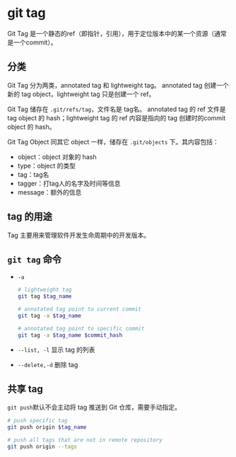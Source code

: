 # git tag

Git Tag 是一个静态的ref（即指针，引用），用于定位版本中的某一个资源（通常是一个commit）。

## 分类

Git Tag 分为两类，annotated tag 和 lightweight tag。
annotated tag 创建一个新的 tag object，lightweight tag 只是创建一个 ref。

Git Tag 储存在 `.git/refs/tag`，文件名是 tag名。
annotated tag 的 ref 文件是 tag object 的 hash；lightweight tag 的 ref 内容是指向的 tag 创建时的commit object 的 hash。

Git Tag Object 同其它 object 一样，储存在 `.git/objects` 下。其内容包括：

  - object：object 对象的 hash
  - type：object 的类型
  - tag：tag名
  - tagger：打tag人的名字及时间等信息
  - message：额外的信息

## tag 的用途

Tag 主要用来管理软件开发生命周期中的开发版本。

## `git tag` 命令

  - `-a`
    ```bash
    # lightweight tag
    git tag $tag_name

    # annotated tag point to current commit
    git tag -a $tag_name

    # annotated tag point to specific commit
    git tag -a $tag_name $commit_hash
    ```

  - `--list, -l` 显示 tag 的列表

  - `--delete,-d` 删除 tag

## 共享 tag

`git push`默认不会主动将 tag 推送到 Git 仓库，需要手动指定。

```bash
# push specific tag
git push origin $tag_name

# push all tags that are not in remote repository
git push origin --tags
```
